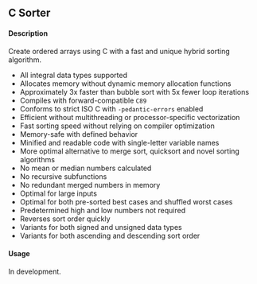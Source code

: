 ## C Sorter

#### Description
Create ordered arrays using C with a fast and unique hybrid sorting algorithm.

- All integral data types supported
- Allocates memory without dynamic memory allocation functions
- Approximately 3x faster than bubble sort with 5x fewer loop iterations
- Compiles with forward-compatible `C89`
- Conforms to strict ISO C with `-pedantic-errors` enabled
- Efficient without multithreading or processor-specific vectorization
- Fast sorting speed without relying on compiler optimization
- Memory-safe with defined behavior
- Minified and readable code with single-letter variable names
- More optimal alternative to merge sort, quicksort and novel sorting algorithms
- No mean or median numbers calculated
- No recursive subfunctions
- No redundant merged numbers in memory
- Optimal for large inputs
- Optimal for both pre-sorted best cases and shuffled worst cases
- Predetermined high and low numbers not required
- Reverses sort order quickly
- Variants for both signed and unsigned data types
- Variants for both ascending and descending sort order

#### Usage
In development.
